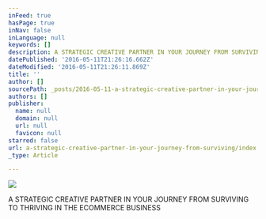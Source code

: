 ```yaml
---
inFeed: true
hasPage: true
inNav: false
inLanguage: null
keywords: []
description: A STRATEGIC CREATIVE PARTNER IN YOUR JOURNEY FROM SURVIVING TO THRIVING IN THE ECOMMERCE BUSINESS
datePublished: '2016-05-11T21:26:16.662Z'
dateModified: '2016-05-11T21:26:11.869Z'
title: ''
author: []
sourcePath: _posts/2016-05-11-a-strategic-creative-partner-in-your-journey-from-surviving.md
authors: []
publisher:
  name: null
  domain: null
  url: null
  favicon: null
starred: false
url: a-strategic-creative-partner-in-your-journey-from-surviving/index.html
_type: Article

---
```

![](https://the-grid-user-content.s3-us-west-2.amazonaws.com/6f7cd2ab-14d6-4bef-8a2a-9181b3530341.jpg)

A STRATEGIC CREATIVE PARTNER IN YOUR JOURNEY FROM SURVIVING TO THRIVING IN THE ECOMMERCE BUSINESS